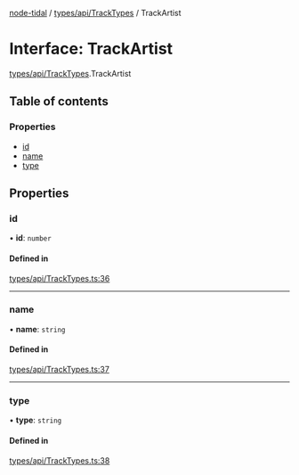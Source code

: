 [node-tidal](../README.md) / [types/api/TrackTypes](../modules/types_api_TrackTypes.md) / TrackArtist

# Interface: TrackArtist

[types/api/TrackTypes](../modules/types_api_TrackTypes.md).TrackArtist

## Table of contents

### Properties

- [id](types_api_TrackTypes.TrackArtist.md#id)
- [name](types_api_TrackTypes.TrackArtist.md#name)
- [type](types_api_TrackTypes.TrackArtist.md#type)

## Properties

### id

• **id**: `number`

#### Defined in

[types/api/TrackTypes.ts:36](https://github.com/Mawco/node-tidal/blob/7587986/src/types/api/TrackTypes.ts#L36)

___

### name

• **name**: `string`

#### Defined in

[types/api/TrackTypes.ts:37](https://github.com/Mawco/node-tidal/blob/7587986/src/types/api/TrackTypes.ts#L37)

___

### type

• **type**: `string`

#### Defined in

[types/api/TrackTypes.ts:38](https://github.com/Mawco/node-tidal/blob/7587986/src/types/api/TrackTypes.ts#L38)
